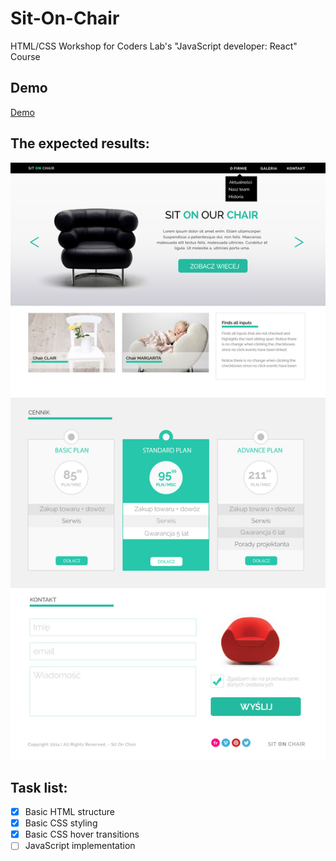 # Sit-On-Chair
HTML/CSS Workshop for Coders Lab's "JavaScript developer: React" Course

## Demo

[Demo](https://zjemsosne.github.io/Sit-On-Chair/)

## The expected results:
![Sit-on-chair](/images/workshop1.jpg)

## Task list:
- [x] Basic HTML structure
- [x] Basic CSS styling
- [x] Basic CSS hover transitions
- [ ] JavaScript implementation

